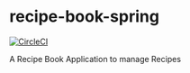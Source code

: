 # recipe-book-spring

[![CircleCI](https://circleci.com/gh/hardik-joshi/recipe-book-spring.svg?style=svg&circle-token=b19523f9c3d5d397fe0e25570fd89a1aebf10470)](https://circleci.com/gh/hardik-joshi/recipe-book-spring)

A Recipe Book Application to manage Recipes
